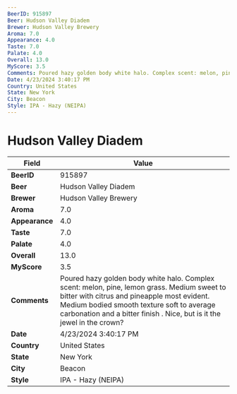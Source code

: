 ```yaml
---
BeerID: 915897
Beer: Hudson Valley Diadem
Brewer: Hudson Valley Brewery
Aroma: 7.0
Appearance: 4.0
Taste: 7.0
Palate: 4.0
Overall: 13.0
MyScore: 3.5
Comments: Poured hazy golden body white halo. Complex scent: melon, pine, lemon grass. Medium sweet to bitter with citrus and pineapple most evident. Medium bodied smooth texture soft to average carbonation and a bitter finish . Nice, but is it the jewel in the crown?
Date: 4/23/2024 3:40:17 PM
Country: United States
State: New York
City: Beacon
Style: IPA - Hazy (NEIPA)
---
```


# Hudson Valley Diadem

| Field         | Value |
|---------------|-------|
| **BeerID** | 915897 |
| **Beer** | Hudson Valley Diadem |
| **Brewer** | Hudson Valley Brewery |
| **Aroma** | 7.0 |
| **Appearance** | 4.0 |
| **Taste** | 7.0 |
| **Palate** | 4.0 |
| **Overall** | 13.0 |
| **MyScore** | 3.5 |
| **Comments** | Poured hazy golden body white halo. Complex scent: melon, pine, lemon grass. Medium sweet to bitter with citrus and pineapple most evident. Medium bodied smooth texture soft to average carbonation and a bitter finish . Nice, but is it the jewel in the crown? |
| **Date** | 4/23/2024 3:40:17 PM |
| **Country** | United States |
| **State** | New York |
| **City** | Beacon |
| **Style** | IPA - Hazy (NEIPA) |
